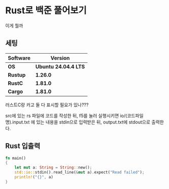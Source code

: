 # Rust로 백준 풀어보기

이게 뭘까

## 세팅
  
|**Software**|**Version**|
|---|---|
|**OS**|**Ubuntu 24.04.4 LTS**|
|**Rustup**|**1.26.0**|
|**RustC**|**1.81.0**|
|**Cargo**|**1.81.0**|

러스트C랑 카고 둘 다 표시할 필요가 있나???

src에 있는 rs 파일에 코드를 작성한 뒤, f5를 눌러 실행시키면 io/(코드파일명).input.txt 에 있는 내용을 stdin으로 입력받은 뒤, output.txt에 stdout으로 출력한다.

## Rust 입출력

```rust
fn main()
{
    let mut a: String = String::new();
    std::io::stdin().read_line(&mut a).expect("Read failed");
    println!("{}", a)
}
```
